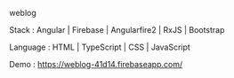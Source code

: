 weblog

Stack : Angular | Firebase | Angularfire2 | RxJS | Bootstrap

Language : HTML | TypeScript | CSS | JavaScript

Demo : https://weblog-41d14.firebaseapp.com/